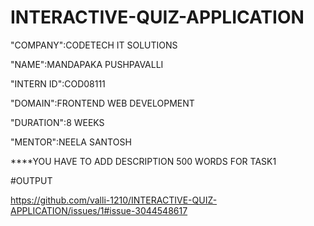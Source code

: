 # INTERACTIVE-QUIZ-APPLICATION

"COMPANY":CODETECH IT SOLUTIONS 

"NAME":MANDAPAKA PUSHPAVALLI 

"INTERN ID":COD08111

"DOMAIN":FRONTEND WEB DEVELOPMENT 

"DURATION":8 WEEKS

"MENTOR":NEELA SANTOSH 


****YOU HAVE TO ADD DESCRIPTION 500 WORDS FOR TASK1



#OUTPUT


 
https://github.com/valli-1210/INTERACTIVE-QUIZ-APPLICATION/issues/1#issue-3044548617
